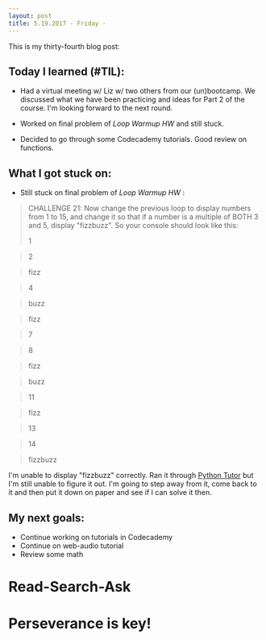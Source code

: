 ```yaml
---
layout: post
title: 5.19.2017 - Friday - 
---
```


This is my thirty-fourth blog post: 


## Today I learned (#TIL):   

- Had a virtual meeting w/ Liz w/ two others from our (un)bootcamp.  We discussed what we have been practicing and ideas for Part 2 of the course.  I'm looking forward to the next round.

- Worked on final problem of _Loop Warmup HW_ and still stuck.

- Decided to go through some Codecademy tutorials.  Good review on functions. 

## What I got stuck on:

- Still stuck on final problem of _Loop Warmup HW_ :

>CHALLENGE 21:
>Now change the previous loop to display numbers from 1 to 15, and change it so that
>if a number is a multiple of BOTH 3 and 5, display "fizzbuzz".
>So your console should look like this:
>
>1 

>2

>fizz

>4

>buzz

>fizz

>7

>8

>fizz

>buzz

>11

>fizz

>13

>14

>fizzbuzz 

I'm unable to display "fizzbuzz" correctly. 
Ran it through [Python Tutor](http://pythontutor.com/) but I'm still unable to figure it out.  I'm going to step away from it, come back to it and then put it down on paper and see if I can solve it then.


## My next goals:

- Continue working on tutorials in Codecademy
- Continue on web-audio tutorial
- Review some math


# Read-Search-Ask

# Perseverance is key!







